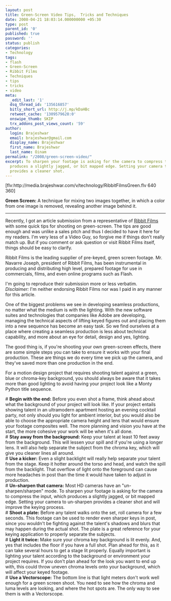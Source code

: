 ```yaml
---
layout: post
title: Green-Screen Video Tips,  Tricks and Techniques
date: 2008-04-21 18:03:14.000000000 +05:30
type: post
parent_id: '0'
published: true
password: ''
status: publish
categories:
- Technology
tags:
- flash
- Green-Screen
- Ribbit Films
- Techniques
- tips
- tricks
- video
meta:
  _edit_last: '1'
  dsq_thread_id: '135616857'
  bitly_short_url: http://j.mp/kDaHBc
  retweet_cache: '1309579628:0'
  onswipe_thumb: SKIP
  trx_addons_post_views_count: '59'
author:
  login: Brajeshwar
  email: brajeshwar@gmail.com
  display_name: Brajeshwar
  first_name: Brajeshwar
  last_name: Oinam
permalink: "/2008/green-screen-video/"
excerpt: To sharpen your footage is asking for the camera to compress the input, which
  produces a slightly jagged, or bit mapped edge. Setting your camera to un-sharpen
  provides a cleaner shot.
---
```

<p>[flv:http://media.brajeshwar.com/v/technology/RibbitFilmsGreen.flv 640 360]</p>
<p><strong>Green Screen:</strong> A technique for mixing two images together, in which a color from one image is removed, revealing another image behind it.<br />
<hr />

<p>Recently, I got an article submission from a representative of <a href="http://www.ribbitfilms.com/">Ribbit Films</a> with some quick tips for shooting on green-screen. The tips are good enough and was unlike a sales pitch and thus I decided to have it here for my readers. I'm very less of a Video Guy, so forgive me if things don't really match up. But if you comment or ask question or visit Ribbit Films itself, things should be easy to clarify.</p>
<p>Ribbit Films is the leading supplier of pre-keyed, green screen footage. Mr. Navarre Joseph, president of Ribbit Films, has been instrumental in producing and distributing high level, prepared footage for use in commercials, films, and even online programs such as Flash.</p>
<p>I'm going to reproduce their submission more or less verbatim.<br />
<em>Disclaimer:</em> I'm neither endorsing Ribbit Films nor was I paid in any manner for this article.</p>
<p><!-- adman --></p>
<p>One of the biggest problems we see in developing seamless productions, no matter what the medium is with the lighting. With the new software suites and technologies that companies like Adobe are developing, managing the technical aspects of lifting keyed figures out and placing them into a new sequence has become an easy task. So we find ourselves at a place where creating a seamless production is less about technical capability, and more about an eye for detail, design and yes, lighting. </p>
<p>The good thing is, if you're shooting your own green-screen effects, there are some simple steps you can take to ensure it works with your final production. These are things we do every time we pick up the camera, and they've saved more than one production in the end.</p>
<p>For a motion design project that requires shooting talent against a green, blue or chroma-key background, you should always be aware that it takes more than good lighting to avoid having your project look like a Monty Python title sequence.</p>
<p># <strong>Begin with the end:</strong> Before you even shot a frame, think ahead about what the background of your project will look like. If your project entails showing talent in an ultramodern apartment hosting an evening cocktail party, not only should you light for ambient interior, but you would also be able to choose the appropriate camera height and lens that would ensure your footage composites well. The more planning and vision you have at the start, the more cohesive your work will be when it's all done.<br />
# <strong>Stay away from the background:</strong> Keep your talent at least 10 feet away from the background. This will lessen your spill and if you're using a longer lens. It will also help separate the subject from the chroma key, which will give you cleaner lines all around.<br />
# <strong>Use a kicker:</strong> Even a slight backlight will really help separate your talent from the stage. Keep it hotter around the torso and head, and watch the spill from the backlight. That overflow of light onto the foreground can cause more headaches in post than the time it would have taken to adjust in production.<br />
# <strong>Un-sharpen that camera:</strong> Most HD cameras have an "un-sharpen/sharpen" mode. To sharpen your footage is asking for the camera to compress the input, which produces a slightly jagged, or bit mapped edge. Setting your camera to un-sharpen provides a cleaner shot and will improve the keying process.<br />
# <strong>Shoot a plate:</strong> Before any talent walks onto the set, roll camera for a few seconds. This footage can be used to render even sharper keys in post, since you wouldn't be fighting against the talent's shadows and blurs that may happen during the actual shot. The plate is a great reference for your keying application to properly separate the subjects.<br />
# <strong>Light it twice:</strong> Make sure your chroma key background is lit evenly. And, yes that includes the floor if you have a full shot. Plan ahead for this, as it can take several hours to get a stage lit properly. Equally important is lighting your talent according to the background or environment your project requires. If you don't plan ahead for the look you want to end up with, this could throw uneven chroma levels onto your background, which will affect your keyed footage.<br />
# <strong>Use a Vectorscope:</strong> The bottom line is that light meters don't work well enough for a green screen shoot. You need to see how the chroma and luma levels are looking, and where the hot spots are. The only way to see them is with a Vectorscope.</p>
